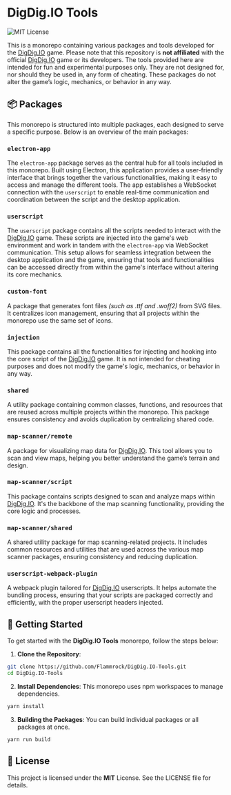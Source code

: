 # DigDig.IO Tools
![MIT License](https://img.shields.io/badge/License-MIT-green.svg)

This is a monorepo containing various packages and tools developed for the [DigDig.IO](https://digdig.io/) game. Please note that this repository is **not affiliated** with the official [DigDig.IO](https://digdig.io/) game or its developers. The tools provided here are intended for fun and experimental purposes only. They are not designed for, nor should they be used in, any form of cheating. These packages do not alter the game’s logic, mechanics, or behavior in any way.

## 📦 Packages

This monorepo is structured into multiple packages, each designed to serve a specific purpose. Below is an overview of the main packages:

### `electron-app`
The `electron-app` package serves as the central hub for all tools included in this monorepo. Built using Electron, this application provides a user-friendly interface that brings together the various functionalities, making it easy to access and manage the different tools. The app establishes a WebSocket connection with the `userscript` to enable real-time communication and coordination between the script and the desktop application.

### `userscript`
The `userscript` package contains all the scripts needed to interact with the [DigDig.IO](https://digdig.io/) game. These scripts are injected into the game's web environment and work in tandem with the `electron-app` via WebSocket communication. This setup allows for seamless integration between the desktop application and the game, ensuring that tools and functionalities can be accessed directly from within the game's interface without altering its core mechanics.

### `custom-font`
A package that generates font files _(such as .ttf and .woff2)_ from SVG files. It centralizes icon management, ensuring that all projects within the monorepo use the same set of icons.

### `injection`
This package contains all the functionalities for injecting and hooking into the core script of the [DigDig.IO](https://digdig.io/) game. It is not intended for cheating purposes and does not modify the game's logic, mechanics, or behavior in any way.

### `shared`
A utility package containing common classes, functions, and resources that are reused across multiple projects within the monorepo. This package ensures consistency and avoids duplication by centralizing shared code.

### `map-scanner/remote`
A package for visualizing map data for [DigDig.IO](https://digdig.io/). This tool allows you to scan and view maps, helping you better understand the game’s terrain and design.

### `map-scanner/script`
This package contains scripts designed to scan and analyze maps within [DigDig.IO](https://digdig.io/). It's the backbone of the map scanning functionality, providing the core logic and processes.

### `map-scanner/shared`
A shared utility package for map scanning-related projects. It includes common resources and utilities that are used across the various map scanner packages, ensuring consistency and reducing duplication.

### `userscript-webpack-plugin`
A webpack plugin tailored for [DigDig.IO](https://digdig.io/) userscripts. It helps automate the bundling process, ensuring that your scripts are packaged correctly and efficiently, with the proper userscript headers injected.

## 🚀 Getting Started

To get started with the **DigDig.IO Tools** monorepo, follow the steps below:

1. **Clone the Repository**: 
```bash
git clone https://github.com/Flammrock/DigDig.IO-Tools.git
cd DigDig.IO-Tools
```

2. **Install Dependencies**:
This monorepo uses npm workspaces to manage dependencies.
```bash
yarn install
```

3. **Building the Packages**:
You can build individual packages or all packages at once.
```bash
yarn run build
```

## 📝 License

This project is licensed under the **MIT** License. See the LICENSE file for details.
